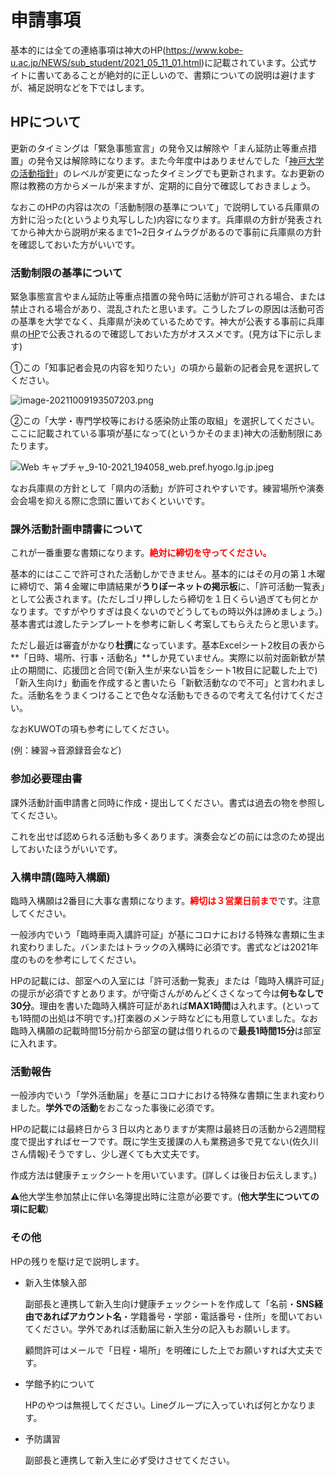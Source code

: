 # 申請事項

基本的には全ての連絡事項は神大のHP(https://www.kobe-u.ac.jp/NEWS/sub_student/2021_05_11_01.html)に記載されています。公式サイトに書いてあることが絶対的に正しいので、書類についての説明は避けますが、補足説明などを下ではします。



## HPについて

更新のタイミングは「緊急事態宣言」の発令又は解除や「まん延防止等重点措置」の発令又は解除時になります。また今年度中はありませんでした「[神戸大学の活動指針](https://www.kobe-u.ac.jp/NEWS/info/2020_01_29_01.html)」のレベルが変更になったタイミングでも更新されます。なお更新の際は教務の方からメールが来ますが、定期的に自分で確認しておきましょう。

なおこのHPの内容は次の「活動制限の基準について」で説明している兵庫県の方針に沿った(というより丸写しした)内容になります。兵庫県の方針が発表されてから神大から説明が来るまで1~2日タイムラグがあるので事前に兵庫県の方針を確認しておいた方がいいです。



### 活動制限の基準について

緊急事態宣言やまん延防止等重点措置の発令時に活動が許可される場合、または禁止される場合があり、混乱されたと思います。こうしたブレの原因は活動可否の基準を大学でなく、兵庫県が決めているためです。神大が公表する事前に兵庫県の[HP](https://web.pref.hyogo.lg.jp/kk03/corona/corona_info.html#yousei)で公表されるので確認しておいた方がオススメです。(見方は下に示します)

①この「知事記者会見の内容を知りたい」の項から最新の記者会見を選択してください。

![image-20211009193507203.png](https://github.com/KUWO-git/covid.github.io/blob/main/image-20211009193507203.png?raw=true)

②この「大学・専門学校等における感染防止策の取組」を選択してください。ここに記載されている事項が基になって(というかそのまま)神大の活動制限にあたります。

![Web キャプチャ_9-10-2021_194058_web.pref.hyogo.lg.jp.jpeg](https://github.com/KUWO-git/covid.github.io/blob/main/Web%20%E3%82%AD%E3%83%A3%E3%83%97%E3%83%81%E3%83%A3_9-10-2021_194058_web.pref.hyogo.lg.jp.jpeg?raw=true)

なお兵庫県の方針として「県内の活動」が許可されやすいです。練習場所や演奏会会場を抑える際に念頭に置いておくといいです。

### 課外活動計画申請書について

これが一番重要な書類になります。<font color ="red">**絶対に締切を守ってください。**</font>

基本的にはここで許可された活動しかできません。基本的にはその月の第１木曜に締切で、第４金曜に申請結果が**うりぼーネットの掲示板**に、「許可活動一覧表」として公表されます。(ただしゴリ押ししたら締切を１日くらい過ぎても何とかなります。ですがやりすぎは良くないのでどうしてもの時以外は諦めましょう。)基本書式は渡したテンプレートを参考に新しく考案してもらえたらと思います。

ただし最近は審査がかなり**杜撰**になっています。基本Excelシート2枚目の表から**「日時、場所、行事・活動名」**しか見ていません。実際に以前対面新歓が禁止の期間に、応援団と合同で(新入生が来ない旨をシート1枚目に記載した上で)「新入生向け」動画を作成すると書いたら「新歓活動なので不可」と言われました。活動名をうまくつけることで色々な活動もできるので考えて名付けてください。

なおKUWOTの項も参考にしてください。

(例：練習→音源録音会など)

### 参加必要理由書

課外活動計画申請書と同時に作成・提出してください。書式は過去の物を参照してください。

これを出せば認められる活動も多くあります。演奏会などの前には念のため提出しておいたほうがいいです。

### 入構申請(臨時入構願)

臨時入構願は2番目に大事な書類になります。<font color="red">**締切は３営業日前まで**</font>です。注意してください。

一般渉内でいう「臨時車両入講許可証」が基にコロナにおける特殊な書類に生まれ変わりました。バンまたはトラックの入構時に必須です。書式などは2021年度のものを参考にしてください。

HPの記載には、部室への入室には「許可活動一覧表」または「臨時入構許可証」の提示が必須ですとあります。が守衛さんがめんどくさくなって今は**何もなしで30分**。理由を書いた臨時入構許可証があれば**MAX1時間**は入れます。(といっても1時間の出処は不明です。)打楽器のメンテ時などにも用意していました。なお臨時入構願の記載時間15分前から部室の鍵は借りれるので**最長1時間15分**は部室に入れます。

### 活動報告

一般渉内でいう「学外活動届」を基にコロナにおける特殊な書類に生まれ変わりました。**学外での活動**をおこなった事後に必須です。

HPの記載には最終日から３日以内とありますが実際は最終日の活動から2週間程度で提出すればセーフです。既に学生支援課の人も業務過多で見てない(佐久川さん情報)そうですし、少し遅くても大丈夫です。

作成方法は健康チェックシートを用いています。(詳しくは後日お伝えします。)

⚠他大学生参加禁止に伴い名簿提出時に注意が必要です。(**他大学生についての項に記載**)

### その他

HPの残りを駆け足で説明します。

- 新入生体験入部

  副部長と連携して新入生向け健康チェックシートを作成して「名前・**SNS経由であればアカウント名**・学籍番号・学部・電話番号・住所」を聞いておいてください。学外であれば活動届に新入生分の記入もお願いします。

  顧問許可はメールで「日程・場所」を明確にした上でお願いすれば大丈夫です。

- 学館予約について

  HPのやつは無視してください。Lineグループに入っていれば何とかなります。

- 予防講習

  副部長と連携して新入生に必ず受けさせてください。





